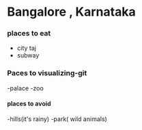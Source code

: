 # Bangalore , Karnataka

### places to eat
- city taj
- subway

### Paces to  visualizing-git
-palace
-zoo

#### places to avoid
-hills(it's  rainy)
-park( wild animals)
